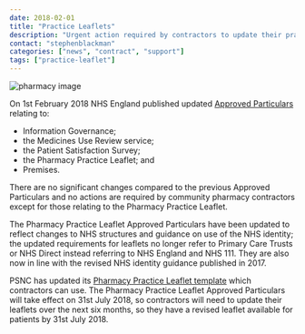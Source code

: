 ```yaml
---
date: 2018-02-01
title: "Practice Leaflets"
description: "Urgent action required by contractors to update their practice leaflets"
contact: "stephenblackman"
categories: ["news", "contract", "support"]
tags: ["practice-leaflet"]
---
```


![pharmacy image](http://psnc.org.uk/wp-content/uploads/2014/01/Dispensary2-featured-image.jpg)

On 1st February 2018 NHS England published updated [Approved Particulars](https://www.england.nhs.uk/commissioning/primary-care/pharmacy/pharmacy-resources/) relating to:

* Information Governance;  
* the Medicines Use Review service;  
* the Patient Satisfaction Survey;  
* the Pharmacy Practice Leaflet; and  
* Premises.  

There are no significant changes compared to the previous Approved Particulars and no actions are required by community pharmacy contractors except for those relating to the Pharmacy Practice Leaflet.

The Pharmacy Practice Leaflet Approved Particulars have been updated to reflect changes to NHS structures and guidance on use of the NHS identity; the updated requirements for leaflets no longer refer to Primary Care Trusts or NHS Direct instead referring to NHS England and NHS 111. They are also now in line with the revised NHS identity guidance published in 2017.

PSNC has updated its [Pharmacy Practice Leaflet template](http://psnc.org.uk/contract-it/essential-service-clinical-governance/practice-leaflet-requirements/) which contractors can use. The Pharmacy Practice Leaflet Approved Particulars will take effect on 31st July 2018, so contractors will need to update their leaflets over the next six months, so they have a revised leaflet available for patients by 31st July 2018.


